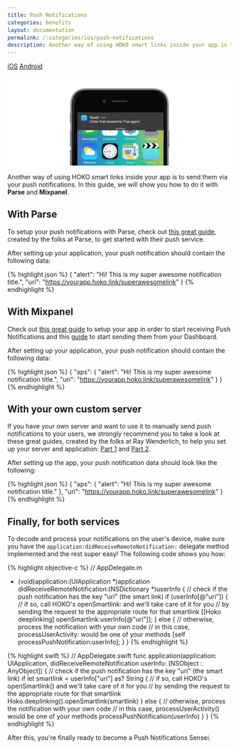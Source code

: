 ```yaml
---
title: Push Notifications
categories: benefits
layout: documentation
permalink: /:categories/ios/push-notifications
description: Another way of using HOKO smart links inside your app is to send them via your push notifications. In this guide, we will show you how to do it with Parse and Mixpanel.
---
```


<a href="#" class="tab active">iOS</a>
<a href="http://support.hokolinks.com/benefits/android/push-notifications/" class="tab">Android</a>


![](/assets/images/push-notification-use-case.png)

Another way of using HOKO smart links inside your app is to send them via your push notifications. In this guide, we will show you how to do it with **Parse** and **Mixpanel**.

## With Parse

To setup your push notifications with Parse, check out <a href="https://parse.com/tutorials/ios-push-notifications" target="_blank">this great guide</a>, created by the folks at Parse, to get started with their push service.

After setting up your application, your push notification should contain the following data:

{% highlight json %}
{
  "alert": "Hi! This is my super awesome notification title.",
  "uri": "https://yourapp.hoko.link/superawesomelink"
}
{% endhighlight %}

## With Mixpanel

Check out <a href="https://mixpanel.com/help/reference/ios-push-notifications" target="_blank">this great guide</a> to setup your app in order to start receiving Push Notifications and this <a href="https://mixpanel.com/help/questions/articles/how-do-i-send-custom-parameters-like-emoji-in-my-push-notifications" target="_blank">guide</a> to start sending them from your Dashboard.

After setting up your application, your push notification should contain the following data:

{% highlight json %}
{
  "aps": {
    "alert": "Hi! This is my super awesome notification title.",
    "uri": "https://yourapp.hoko.link/superawesomelink"
  }
}
{% endhighlight %}

## With your own custom server

If you have your own server and want to use it to manually send push notifications to your users, we strongly recommend you to take a look at these great guides, created by the folks at Ray Wenderlich, to help you set up your server and application: <a href="http://www.raywenderlich.com/32960/apple-push-notification-services-in-ios-6-tutorial-part-1" target="_blank">Part 1</a> and <a href="http://www.raywenderlich.com/32963/apple-push-notification-services-in-ios-6-tutorial-part-2" target="_blank">Part 2</a>.

After setting up the app, your push notification data should look like the following:

{% highlight json %}
{
  "aps": {
    "alert": "Hi! This is my super awesome notification title."
  },
  "uri": "https://yourapp.hoko.link/superawesomelink"
}
{% endhighlight %}

## Finally, for both services

To decode and process your notifications on the user's device, make sure you have the `application:didReceiveRemoteNotification:` delegate method implemented and the rest super easy! The following code shows you how:

{% highlight objective-c %}
// AppDelegate.m
- (void)application:(UIApplication *)application didReceiveRemoteNotification:(NSDictionary *)userInfo {
  // check if the push notification has the key "uri" (the smart link)
  if (userInfo[@"uri"]) {
    // if so, call HOKO's openSmartlink: and we'll take care of it for you
    // by sending the request to the appropriate route for that smartlink
    [[Hoko deeplinking] openSmartlink:userInfo[@"uri"]];
  } else {
    // otherwise, process the notification with your own code
    // in this case, processUserActivity: would be one of your methods
    [self processPushNotification:userInfo];
  }
}
{% endhighlight %}

{% highlight swift %}
// AppDelegate.swift
func application(application: UIApplication, didReceiveRemoteNotification userInfo: [NSObject : AnyObject]) {
  // check if the push notification has the key "uri" (the smart link)
  if let smartlink = userInfo["uri"] as? String {
    // if so, call HOKO's openSmartlink() and we'll take care of it for you
    // by sending the request to the appropriate route for that smartlink
    Hoko.deeplinking().openSmartlink(smartlink)
  } else {
    // otherwise, process the notification with your own code
    // in this case, processUserActivity() would be one of your methods
    processPushNotification(userInfo)
  }
}
{% endhighlight %}

After this, you're finally ready to become a Push Notifications Sensei.
